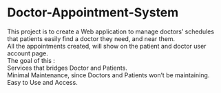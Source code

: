 # Doctor-Appointment-System
This project is to create a Web application to manage doctors’ schedules that patients easily find a doctor they need, and near them.<br/>
All the appointments created, will show on the patient and doctor user account page.<br/>
The goal of this :<br/>
Services that bridges Doctor and Patients.<br/>
Minimal Maintenance, since Doctors and Patients won’t be maintaining.<br/>
Easy to Use and Access.
